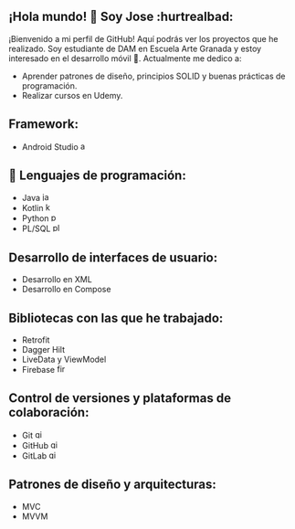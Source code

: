 <!-- En tu encabezado -->
<link rel="stylesheet" href="https://cdn.jsdelivr.net/gh/devicons/devicon@latest/devicon.min.css">

<!-- En tu cuerpo -->
## ¡Hola mundo! :wave: Soy Jose :hurtrealbad:
¡Bienvenido a mi perfil de GitHub! Aquí podrás ver los proyectos que he realizado. Soy estudiante de DAM en Escuela Arte Granada y estoy interesado en el desarrollo móvil :iphone:. Actualmente me dedico a:
- Aprender patrones de diseño, principios SOLID y buenas prácticas de programación.
- Realizar cursos en Udemy.

## Framework:
- Android Studio <img src='https://cdn.jsdelivr.net/gh/devicons/devicon/icons/android/android-original.svg' alt="android" width="15" height="15">

## :hammer: Lenguajes de programación:
- Java <img src='https://cdn.jsdelivr.net/gh/devicons/devicon/icons/java/java-original.svg' alt="java" width="15" height="15">
- Kotlin <img src='https://cdn.jsdelivr.net/gh/devicons/devicon/icons/kotlin/kotlin-original.svg' alt="kotlin" width="15" height="15">
- Python <img src='https://cdn.jsdelivr.net/gh/devicons/devicon/icons/python/python-original.svg' alt="python" width="15" height="15">
- PL/SQL <img src='https://upload.wikimedia.org/wikipedia/fr/thumb/6/68/Oracle_SQL_Developer_logo.svg/1200px-Oracle_SQL_Developer_logo.svg.png' alt="pl/sql" width="15" height="15">

## Desarrollo de interfaces de usuario:
- Desarrollo en XML
- Desarrollo en Compose

## Bibliotecas con las que he trabajado:
- Retrofit
- Dagger Hilt
- LiveData y ViewModel
- Firebase <img src='https://cdn.jsdelivr.net/gh/devicons/devicon/icons/firebase/firebase-plain.svg' alt="firebase" width="15" height="15">

## Control de versiones y plataformas de colaboración:
- Git <img src='https://cdn.jsdelivr.net/gh/devicons/devicon/icons/git/git-original.svg' alt="git" width="15" height="15">
- GitHub <img src='https://cdn.jsdelivr.net/gh/devicons/devicon/icons/github/github-original.svg' alt="github" width="15" height="15">
- GitLab <img src='https://cdn.jsdelivr.net/gh/devicons/devicon/icons/gitlab/gitlab-original.svg' alt="github" width="15" height="15">

## Patrones de diseño y arquitecturas:
- MVC
- MVVM
  



